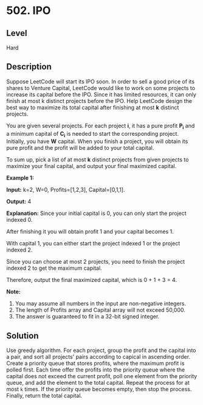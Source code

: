# 502. IPO
## Level
Hard

## Description
Suppose LeetCode will start its IPO soon. In order to sell a good price of its shares to Venture Capital, LeetCode would like to work on some projects to increase its capital before the IPO. Since it has limited resources, it can only finish at most k distinct projects before the IPO. Help LeetCode design the best way to maximize its total capital after finishing at most **k** distinct projects.

You are given several projects. For each project **i**, it has a pure profit **P<sub>i</sub>** and a minimum capital of **C<sub>i</sub>** is needed to start the corresponding project. Initially, you have **W** capital. When you finish a project, you will obtain its pure profit and the profit will be added to your total capital.

To sum up, pick a list of at most **k** distinct projects from given projects to maximize your final capital, and output your final maximized capital.

**Example 1:**

**Input:** k=2, W=0, Profits=[1,2,3], Capital=[0,1,1].

**Output:** 4

**Explanation:** Since your initial capital is 0, you can only start the project indexed 0.

After finishing it you will obtain profit 1 and your capital becomes 1.

With capital 1, you can either start the project indexed 1 or the project indexed 2.

Since you can choose at most 2 projects, you need to finish the project indexed 2 to get the maximum capital.

Therefore, output the final maximized capital, which is 0 + 1 + 3 = 4.

**Note:**
1. You may assume all numbers in the input are non-negative integers.
2. The length of Profits array and Capital array will not exceed 50,000.
3. The answer is guaranteed to fit in a 32-bit signed integer.

## Solution
Use greedy algorithm. For each project, group the profit and the capital into a pair, and sort all projects' pairs according to capical in ascending order. Create a priority queue that stores profits, where the maximum profit is polled first. Each time offer the profits into the priority queue where the capital does not exceed the current profit, poll one element from the priority queue, and add the element to the total capital. Repeat the process for at most `k` times. If the priority queue becomes empty, then stop the process. Finally, return the total capital.
